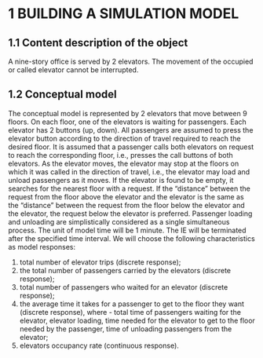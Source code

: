 # 1 BUILDING A SIMULATION MODEL
## 1.1 Content description of the object
A nine-story office is served by 2 elevators. The movement of the occupied or called elevator cannot be interrupted.
## 1.2 Conceptual model
The conceptual model is represented by 2 elevators that move between 9 floors. On each floor, one of the elevators is waiting for passengers. Each elevator has 2 buttons (up, down). All passengers are assumed to press the elevator button according to the direction of travel required to reach the desired floor. It is assumed that a passenger calls both elevators on request to reach the corresponding floor, i.e., presses the call buttons of both elevators. As the elevator moves, the elevator may stop at the floors on which it was called in the direction of travel, i.e., the elevator may load and unload passengers as it moves. If the elevator is found to be empty, it searches for the nearest floor with a request. If the “distance” between the request from the floor above the elevator and the elevator is the same as the “distance” between the request from the floor below the elevator and the elevator, the request below the elevator is preferred. Passenger loading and unloading are simplistically considered as a single simultaneous process.
The unit of model time will be 1 minute. The IE will be terminated after the specified time interval. We will choose the following characteristics as model responses:
1) total number of elevator trips (discrete response);
2) the total number of passengers carried by the elevators (discrete response);
3) total number of passengers who waited for an elevator (discrete response);
4) the average time it takes for a passenger to get to the floor they want (discrete response), 
where - total time of passengers waiting for the elevator, elevator loading, time needed for the elevator to get to the floor needed by the passenger, time of unloading passengers from the elevator;
5) elevators occupancy rate (continuous response). 